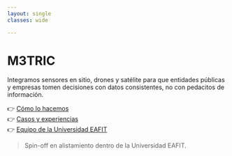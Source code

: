 ```yaml
---
layout: single
classes: wide

---
```


# M3TRIC

Integramos sensores en sitio, drones y satélite para que entidades públicas y empresas tomen decisiones con datos consistentes, no con pedacitos de información.

👉 [Cómo lo hacemos](./solucion.md)  
👉 [Casos y experiencias](./casos.md)  
👉 [Equipo de la Universidad EAFIT](./equipo.md)

> Spin-off en alistamiento dentro de la Universidad EAFIT.

